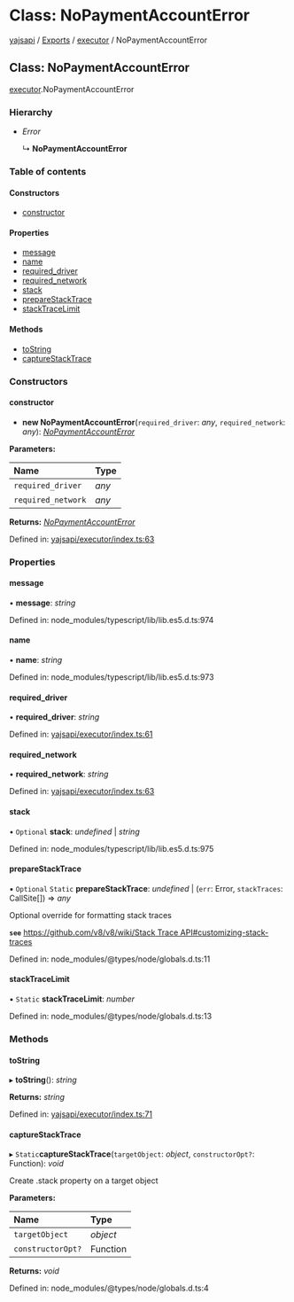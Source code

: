 # Class: NoPaymentAccountError

[yajsapi](../yajsapi.md) / [Exports](../modules/) / [executor](../modules/executor.md) / NoPaymentAccountError

## Class: NoPaymentAccountError

[executor](../modules/executor.md).NoPaymentAccountError

### Hierarchy

* _Error_

  ↳ **NoPaymentAccountError**

### Table of contents

#### Constructors

* [constructor](executor.nopaymentaccounterror.md#constructor)

#### Properties

* [message](executor.nopaymentaccounterror.md#message)
* [name](executor.nopaymentaccounterror.md#name)
* [required\_driver](executor.nopaymentaccounterror.md#required_driver)
* [required\_network](executor.nopaymentaccounterror.md#required_network)
* [stack](executor.nopaymentaccounterror.md#stack)
* [prepareStackTrace](executor.nopaymentaccounterror.md#preparestacktrace)
* [stackTraceLimit](executor.nopaymentaccounterror.md#stacktracelimit)

#### Methods

* [toString](executor.nopaymentaccounterror.md#tostring)
* [captureStackTrace](executor.nopaymentaccounterror.md#capturestacktrace)

### Constructors

#### constructor

* **new NoPaymentAccountError**\(`required_driver`: _any_, `required_network`: _any_\): [_NoPaymentAccountError_](executor.nopaymentaccounterror.md)

**Parameters:**

| Name | Type |
| :--- | :--- |
| `required_driver` | _any_ |
| `required_network` | _any_ |

**Returns:** [_NoPaymentAccountError_](executor.nopaymentaccounterror.md)

Defined in: [yajsapi/executor/index.ts:63](https://github.com/golemfactory/yajsapi/blob/289a25a/yajsapi/executor/index.ts#L63)

### Properties

#### message

• **message**: _string_

Defined in: node\_modules/typescript/lib/lib.es5.d.ts:974

#### name

• **name**: _string_

Defined in: node\_modules/typescript/lib/lib.es5.d.ts:973

#### required\_driver

• **required\_driver**: _string_

Defined in: [yajsapi/executor/index.ts:61](https://github.com/golemfactory/yajsapi/blob/289a25a/yajsapi/executor/index.ts#L61)

#### required\_network

• **required\_network**: _string_

Defined in: [yajsapi/executor/index.ts:63](https://github.com/golemfactory/yajsapi/blob/289a25a/yajsapi/executor/index.ts#L63)

#### stack

• `Optional` **stack**: _undefined_ \| _string_

Defined in: node\_modules/typescript/lib/lib.es5.d.ts:975

#### prepareStackTrace

▪ `Optional` `Static` **prepareStackTrace**: _undefined_ \| \(`err`: Error, `stackTraces`: CallSite\[\]\) =&gt; _any_

Optional override for formatting stack traces

**`see`** [https://github.com/v8/v8/wiki/Stack Trace API\#customizing-stack-traces](https://github.com/v8/v8/wiki/Stack%20Trace%20API#customizing-stack-traces)

Defined in: node\_modules/@types/node/globals.d.ts:11

#### stackTraceLimit

▪ `Static` **stackTraceLimit**: _number_

Defined in: node\_modules/@types/node/globals.d.ts:13

### Methods

#### toString

▸ **toString**\(\): _string_

**Returns:** _string_

Defined in: [yajsapi/executor/index.ts:71](https://github.com/golemfactory/yajsapi/blob/289a25a/yajsapi/executor/index.ts#L71)

#### captureStackTrace

▸ `Static`**captureStackTrace**\(`targetObject`: _object_, `constructorOpt?`: Function\): _void_

Create .stack property on a target object

**Parameters:**

| Name | Type |
| :--- | :--- |
| `targetObject` | _object_ |
| `constructorOpt?` | Function |

**Returns:** _void_

Defined in: node\_modules/@types/node/globals.d.ts:4

